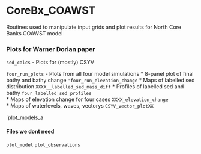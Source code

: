 # CoreBx_COAWST
Routines used to manipulate input grids and plot results for North Core Banks COAWST model

### Plots for Warner Dorian paper
`sed_calcs` - Plots for (mostly) CSYV  
  
  
`four_run_plots` - Plots from all four model simulations 
    * 8-panel plot of final bathy and bathy change `'four_run_elevation_change`
    * Maps of labelled sed distribution `XXXX__labelled_sed_mass_diff`
    * Profiles of labelled sed and bathy `four_labelled_sed_profiles`  
    * Maps of elevation change for four cases `XXXX_elevation_change`  
    * Maps of waterlevels, waves, vectorys `CSYV_vector_plotXX`  


`plot_models_a
#### Files we dont need
`plot_model`
`plot_observations`
    
